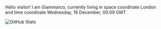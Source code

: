 Hello visitor! I am Giammarco, currently living in space coordinate London and time coordinate Wednesday, 16 December, 00:09 GMT

![GitHub Stats](https://github-readme-stats.vercel.app/api?username=grcasanova)
